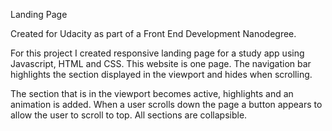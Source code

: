 Landing Page

Created for Udacity as part of a Front End Development Nanodegree.

For this project I created responsive landing page for a study app using Javascript, HTML and CSS. This website is one page. The navigation bar highlights the
section displayed in the viewport and hides when scrolling. 

The section that is in the viewport becomes active, highlights and an animation is added. When a user scrolls down the page a button appears to allow the user 
to scroll to top. All sections are collapsible.

